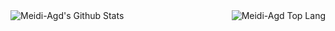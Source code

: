<div align="center">
  <img  align="left" src="https://github-readme-stats.vercel.app/api?username=Meidi-Agd&&show_icons=true&theme=omni" alt="Meidi-Agd's Github Stats">
  <img  align="right" src="https://github-readme-stats.vercel.app/api/top-langs/?username=Meidi-Agd&theme=omni" alt="Meidi-Agd Top Lang">
</div>
